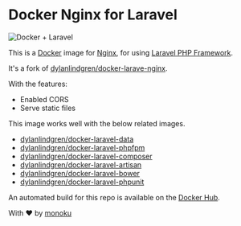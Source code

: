 # Docker Nginx for Laravel

![Docker + Laravel](https://cloud.githubusercontent.com/assets/6241518/4891729/359014b8-63ab-11e4-8f48-c6e69c3ee948.jpg)

This is a [Docker](http://www.docker.com) image for [Nginx](http://nginx.org), for using [Laravel PHP Framework](http://laravel.com/).

It's a fork of [dylanlindgren/docker-larave-nginx](https://github.com/dylanlindgren/docker-laravel-nginx).

With the features:

  - Enabled CORS
  - Serve static files

This image works well with the below related images.

  - [dylanlindgren/docker-laravel-data](https://github.com/dylanlindgren/docker-laravel-data)
  - [dylanlindgren/docker-laravel-phpfpm](https://github.com/dylanlindgren/docker-laravel-phpfpm)
  - [dylanlindgren/docker-laravel-composer](https://github.com/dylanlindgren/docker-laravel-composer)
  - [dylanlindgren/docker-laravel-artisan](https://github.com/dylanlindgren/docker-laravel-artisan)
  - [dylanlindgren/docker-laravel-bower](dylanlindgren/docker-laravel-bower)
  - [dylanlindgren/docker-laravel-phpunit](https://github.com/dylanlindgren/docker-laravel-phpunit)

An automated build for this repo is available on the [Docker Hub](https://registry.hub.docker.com/u/yoelfme/docker-nginx-laravel/).

With :heart: by [monoku](http://monoku.com)
